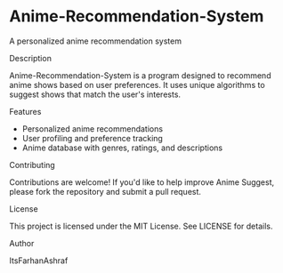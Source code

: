 # Anime-Recommendation-System
A personalized anime recommendation system

Description

Anime-Recommendation-System is a program designed to recommend anime shows based on user preferences. It uses unique algorithms to suggest shows that match the user's interests.

Features

- Personalized anime recommendations
- User profiling and preference tracking
- Anime database with genres, ratings, and descriptions

Contributing

Contributions are welcome! If you'd like to help improve Anime Suggest, please fork the repository and submit a pull request.

License

This project is licensed under the MIT License. See LICENSE for details.

Author

ItsFarhanAshraf

